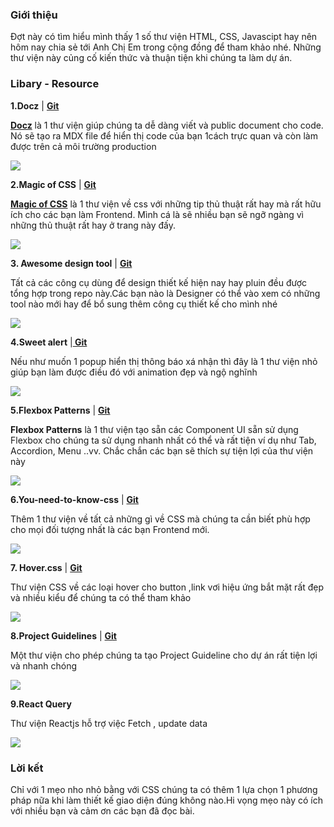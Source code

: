 ### Giới thiệu
  Đợt này có tìm hiểu mình thấy 1 số thư viện HTML, CSS, Javascipt hay nên hôm nay chia sẻ tới Anh Chị Em trong cộng đồng để tham khảo nhé. Những thư viện này củng cố kiến thức và thuận tiện khi chúng ta làm dự án.


###  Libary  - Resource
**1.Docz** | **[Git](https://github.com/pedronauck/docz)**

**[Docz](https://www.docz.site/)** là 1 thư viện giúp chúng ta dễ dàng viết và public document cho code. Nó sẽ tạo ra MDX file để hiển thị code của bạn 1cách trực quan và còn làm được trên cả môi trường production

![](https://images.viblo.asia/9fcf4e42-5009-4c1e-962e-c8da95152da6.png)

**2.Magic of CSS** | **[Git](https://github.com/adamschwartz/magic-of-css)**

**[Magic of CSS](https://adamschwartz.co/magic-of-css/)** là 1 thư viện về css với những tip thủ thuật rất hay mà rất hữu ích cho các bạn làm Frontend. Mình cá là sẽ nhiều bạn sẽ ngỡ ngàng vì những thủ thuật rất hay ở trang này đấy.

![](https://images.viblo.asia/4ca82314-348a-44e2-9a01-0cc374c1b221.png)

**3. Awesome design tool** | **[Git](https://github.com/goabstract/Awesome-Design-Tools)**

Tất cả các công cụ dùng để design thiết kế hiện nay hay pluin đều được tổng hợp trong repo này.Các bạn nào là Designer có thể vào xem có những tool nào mới hay để bổ sung thêm công cụ thiết kế cho mình nhé

![](https://images.viblo.asia/6e27ef96-6070-4ade-a680-eaddefa5e03c.png)

**4.Sweet alert** |**[ Git](https://github.com/t4t5/sweetalert)**

Nếu như muốn 1 popup hiển thị thông báo xá nhận thì đây là 1 thư viện nhỏ giúp bạn làm được điều đó với animation đẹp và ngộ nghĩnh

![](https://images.viblo.asia/b4e44c8d-353f-47bc-9f8c-5fb7f41b75fc.png)

**5.Flexbox Patterns** | **[Git](https://github.com/cjcenizal/flexbox-patterns)**

**Flexbox Patterns** là 1 thư viện tạo sẵn các Component UI sẵn sử dụng Flexbox cho chúng ta sử dụng nhanh nhất có thể và rất tiện ví dụ như Tab, Accordion, Menu ..vv. Chắc chắn các bạn sẽ thích sự tiện lợi của thư  viện này

![](https://images.viblo.asia/e368ba9a-75a3-445c-9518-abd30989b91f.png)

**6.You-need-to-know-css** | **[Git](https://github.com/l-hammer/You-need-to-know-css)**

Thêm 1 thư viện về tất cả những gì về CSS mà chúng ta cần biết phù hợp cho mọi đối tượng nhất là các bạn Frontend mới.

![](https://images.viblo.asia/a37131c3-d858-4ca8-8b24-6268c4e043ab.png)

**7. Hover.css** | **[Git](https://github.com/IanLunn/Hover)**

Thư viện CSS về các loại hover cho button ,link vơi hiệu ứng bắt mặt rất đẹp và nhiều kiểu để chúng ta có thể tham khảo

![](https://images.viblo.asia/41f50129-83dc-4df3-9cca-06128fa17854.png)

**8.Project Guidelines** | **[Git](https://github.com/elsewhencode/project-guidelines)**

Một thư viện cho phép chúng ta tạo Project Guideline cho dự án rất tiện lợi và nhanh chóng

![](https://images.viblo.asia/81bcac11-3b67-4a57-92b5-95455e7ce56a.png)

**9.React Query**

Thư viện Reactjs hỗ trợ việc Fetch , update data

![](https://images.viblo.asia/c4c00e38-7178-4188-85a6-55b2768ca568.png)


### Lời kết
Chỉ với 1 mẹo nho nhỏ bằng với CSS chúng ta có thêm 1 lựa chọn 1 phương pháp nữa khi làm thiết kế giao diện đúng không nào.Hi vọng mẹo này có ích với nhiều bạn và cảm ơn các bạn đã đọc bài.